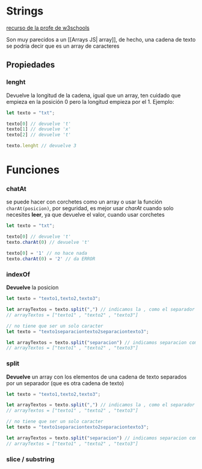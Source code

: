 # Strings

[recurso de la profe de w3schools](https://www.w3schools.com/jsref/jsref_obj_string.asp)

Son muy parecidos a un [[Arrays JS| array]], de hecho, una cadena de texto se podría decir que es un array de caracteres

## Propiedades
### lenght
Devuelve la longitud de la cadena, igual que un array, ten cuidado que empieza en la posición 0 pero la longitud empieza por el 1. Ejemplo:

```js
let texto = "txt";

texto[0] // devuelve 't'
texto[1] // devuelve 'x'
texto[2] // devuelve 't'

texto.lenght // devuelve 3
```

# Funciones
### chatAt
se puede hacer con corchetes como un array o usar la función ``charAt(posicion)``, por seguridad, es mejor usar *charAt* cuando solo necesites **leer**, ya que devuelve el valor, cuando usar corchetes
```js
let texto = "txt";

texto[0] // devuelve 't'
texto.charAt(0) // devuelve 't'

texto[0] = '1' // no hace nada
texto.charAt(0) = '2' // da ERROR
```

### indexOf
**Devuelve** la posicion 
```js
let texto = "texto1,texto2,texto3";

let arrayTextos = texto.split(",") // indicamos la , como el separador
// arrayTextos = ["texto1" , "texto2" , "texto3"]

// no tiene que ser un solo caracter
let texto = "texto1separaciontexto2separaciontexto3";

let arrayTextos = texto.split("separacion") // indicamos separacion como el separador
// arrayTextos = ["texto1" , "texto2" , "texto3"]
```

### split
**Devuelve** un array con los elementos de una cadena de texto separados por un separador (que es otra cadena de texto)
```js
let texto = "texto1,texto2,texto3";

let arrayTextos = texto.split(",") // indicamos la , como el separador
// arrayTextos = ["texto1" , "texto2" , "texto3"]

// no tiene que ser un solo caracter
let texto = "texto1separaciontexto2separaciontexto3";

let arrayTextos = texto.split("separacion") // indicamos separacion como el separador
// arrayTextos = ["texto1" , "texto2" , "texto3"]
```

### slice / substring